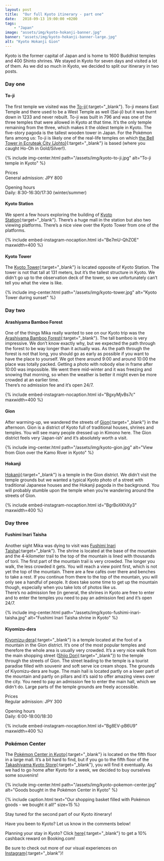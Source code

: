 ```yaml
---
layout: post
title:  "Our full Kyoto itinerary - part one"
date:   2018-09-13 19:00:00 +0200
tags:
    - "Japan"
image: "assets/img/kyoto-hokanji-banner.jpg"
banner: "assets/img/kyoto-hokanji-banner-large.jpg"
alt: "Kyoto Hokanji Gion"
---
```


Kyoto is the former capital of Japan and is home to 1600 Buddhist temples and 400 Shinto shrines. We stayed in Kyoto for seven days and visited a lot of them. As we did so much in Kyoto, we decided to split our itinerary in two posts. 

### Day one

#### To-ji

The first temple we visited was the [To-ji][to-ji]{:target="_blank"}. To-ji means East Temple and there used to be a West Temple as well (Sai-ji) but it was burnt down in 1233 and never rebuilt. To-ji was built in 796 and was one of the three temples that were allowed in Kyoto at that time. It’s the only temple remaining from the three, which makes it the oldest temple in Kyoto. The five-story pagoda is the tallest wooden tower in Japan. For the Pokémon fans among us: To-ji  is likely one of the real-life temples on which [the Bell Tower in Ecruteak City (Johto)][bell tower]{:target="_blank"} is based (where you caught Ho-Oh in Gold/Silver!). 

{% include img-center.html path="/assets/img/kyoto-to-ji.jpg" alt="To-ji temple in Kyoto" %}

Prices  
General admission: JPY 800  

Opening hours  
Daily: 8:30-16:30/17:30 (winter/summer)  

#### Kyoto Station

We spent a few hours exploring the building of [Kyoto Station][kyoto station]{:target="_blank"}. There’s a huge mall in the station but also two viewing platforms. There’s a nice view over the Kyoto Tower from one of the platforms.  

{% include embed-instagram-nocaption.html id="Be7mU-QhZOE" maxwidth=400 %}

#### Kyoto Tower

The [Kyoto Tower][kyoto tower]{:target="_blank"} is located opposite of Kyoto Station. The tower is not that tall at 131 meters, but it’s the tallest structure in Kyoto. We didn’t go up to the observation deck of the tower, so we unfortunately can’t tell you what the view is like. 

{% include img-center.html path="/assets/img/kyoto-tower.jpg" alt="Kyoto Tower during sunset" %}

### Day two

#### Arashiyama Bamboo Forest

One of the things Mika really wanted to see on our Kyoto trip was the [Arashiyama Bamboo Forest][arashiyama bamboo forest]{:target="_blank"}. The tall bamboo is very impressive. We don’t know exactly why, but we expected the path through the forest to be way longer than it actually was. As the path through the forest is not that long, you should go as early as possible if you want to have the place to yourself. We got there around 9:00 and around 10:00 the place was totally packed. Getting a photo with nobody else in frame after 10:00 was impossible. We went there mid-winter and it was freezing and snowing that morning, so when the weather is better it might even be more crowded at an earlier time.   
There’s no admission fee and it’s open 24/7.

{% include embed-instagram-nocaption.html id="BgxyMjvBs7c" maxwidth=400 %}

#### Gion

After warming-up, we wandered the streets of [Gion][gion]{:target="_blank"} in the afternoon. Gion is a district of Kyoto full of traditional houses, shrines and temples. You will see many people dressed up in Kimono here. The Gion district feels very ‘Japan-ish’ and it’s absolutely worth a visit. 

{% include img-center.html path="/assets/img/kyoto-gion.jpg" alt="View from Gion over the Kamo River in Kyoto" %}

#### Hokanji

[Hokanji][hokanji]{:target="_blank"} is a temple in the Gion district. We didn’t visit the temple grounds but we wanted a typical Kyoto photo of a street with traditional Japanese houses and the Hokanji pagoda in the background. You will probably stumble upon the temple when you’re wandering around the streets of Gion. 

{% include embed-instagram-nocaption.html id="BgrBoXKhXy3" maxwidth=400 %}

### Day three

#### Fushimi Inari Taisha

Another sight Mika was dying to visit was [Fushimi Inari Taisha][fushimi inari taisha]{:target="_blank"}. The shrine is located at the base of the mountain and the 4-kilometer trail to the top of the mountain is lined with thousands of torii. The first part of the mountain trail is very crowded. The longer you walk, the less crowded it gets. You will reach a view point first, which is not yet the top of the mountain. There are a few cafés over there and benches to take a rest. If you continue from there to the top of the mountain, you will only see a handful of people. It does take some time to get up the mountain though, especially when you take lots of photos like us.   
There’s no admission fee (in general, the shrines in Kyoto are free to enter and to enter the temples you need to pay an admission fee) and it’s open 24/7. 

{% include img-center.html path="/assets/img/kyoto-fushimi-inari-taisha.jpg" alt="Fushimi Inari Taisha shrine in Kyoto" %}

#### Kiyomizu-dera

[Kiyomizu-dera][kiyomizu-dera]{:target="_blank"} is a temple located at the foot of a mountain in the Gion district. It’s one of the most popular temples and therefore the whole area is usually very crowded. It’s a very nice walk from the main shopping street ([Shijo Dori][shijo dori]{:target="_blank"}) to the temple through the streets of Gion. The street leading to the temple is a tourist paradise filled with souvenir and soft serve ice cream shops. The grounds of Kiyomizu-dera are huge. The main hall is located partly on a lower part of the mountain and partly on pillars and it’s said to offer amazing views over the city. You need to pay an admission fee to enter the main hall, which we didn’t do. Large parts of the temple grounds are freely accessible. 

Prices  
Regular admission: JPY 300  

Opening hours   
Daily: 6:00-18:00/18:30  

{% include embed-instagram-nocaption.html id="Bg8EV-pB6U9" maxwidth=400 %}

### Pokémon Center

The [Pokémon Center in Kyoto][pokemon center kyoto]{:target="_blank"} is located on the fifth floor in a large mall. It’s a bit hard to find, but if you go to the fifth floor of the [Takashiyama Kyoto Store][takashiyama kyoto store]{:target="_blank"}, you will find it eventually. As we had to go home after Kyoto for a week, we decided to buy ourselves some souvenirs! 

{% include img-center.html path="/assets/img/kyoto-pokemon-center.jpg" alt="Goods bought in the Pokémon Center in Kyoto" %}

{% include caption.html text="Our shopping basket filled with Pokémon goods - we bought it all!" size=15 %}

Stay tuned for the second part of our Kyoto itinerary!

Have you been to Kyoto? Let us know in the comments below!

Planning your stay in Kyoto? Click [here][booking.com]{:target="_blank"} to get a 10% cashback reward on Booking.com! 

Be sure to check out more of our visual experiences on [Instagram][instagram]{:target="_blank"}!

[instagram]: https://instagram.com/kipamojo 
[booking.com]: https://www.booking.com/s/11_6/joop9916 
[to-ji]: https://goo.gl/maps/85tEFMMkPpA2 
[kyoto station]: https://goo.gl/maps/ZtaotSh8sj32 
[kyoto tower]: https://goo.gl/maps/uYZpeCAddRo 
[arashiyama bamboo forest]: https://goo.gl/maps/iSo9Ubbjx8D2 
[gion]: https://goo.gl/maps/rGeVXfRyBDp 
[hokanji]: https://goo.gl/maps/jZnnXyiquVu 
[fushimi inari taisha]: https://goo.gl/maps/mL1Q7MVSdJr
[shijo dori]: https://goo.gl/maps/RjQH7fT5Nt12 
[kiyomizu-dera]: https://goo.gl/maps/PZMbziBn4QB2 
[pokemon center kyoto]: https://goo.gl/maps/R5tDrXHiSmt
[takashiyama kyoto store]: https://goo.gl/maps/miKnTtPDznq 
[bell tower]: https://bulbapedia.bulbagarden.net/wiki/Bell_Tower#Origin 
